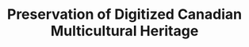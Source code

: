 ---
abstract: null
creators:
- Song, Ian Yiliang
date: null
document_url: https://services.phaidra.univie.ac.at/api/object/o:294475/download
grand_parent: iPRES
institutions: []
keywords:
- beijing
landing_page_url: https://phaidra.univie.ac.at/o:294475
language: eng
layout: publication
license: CC BY-SA 3.0 AT
notes_url: null
parent: iPRES 2007
publication_type: presentation
size: 84762
slides_url: null
source_name: iPRES
stream_url: null
title: Preservation of Digitized Canadian Multicultural Heritage
year: 2007
---